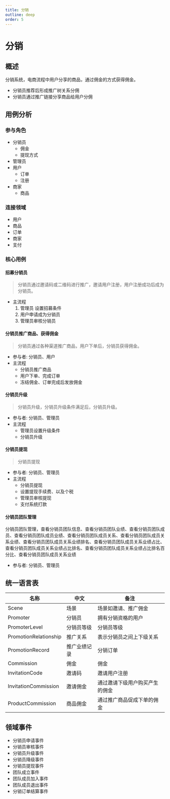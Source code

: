 ```yaml
---
title: 分销
outline: deep
order: 5
---
```


# 分销

## 概述

分销系统，电商流程中用户分享的商品，通过佣金的方式获得佣金。

- 分销员推荐后形成推广树关系分佣
- 分销员通过推广链接分享商品给用户分佣

## 用例分析

### 参与角色

- 分销员
	- 佣金
	- 提现方式
- 管理员
- 用户
	- 订单
	- 注册
- 商家
	- 商品

### 连接领域

- 用户
- 商品
- 订单
- 商家
- 支付

### 核心用例

#### 招募分销员

> 分销员通过邀请码或二维码进行推广，邀请用户注册，用户注册成功后成为分销员。

- 主流程
	1. 管理员 设置招募条件
	2. 用户申请成为分销员
	3. 管理员审核分销员

#### 分销员推广商品、获得佣金

> 分销员通过各种渠道推广商品，用户下单后，分销员获得佣金。

- 参与者: 分销员、用户
- 主流程
	- 分销员推广商品
	- 用户下单、完成订单
	- 冻结佣金、订单完成后发放佣金

#### 分销员升级

> 分销员升级，分销员升级条件满足后，分销员升级。

- 参与者: 分销员、管理员
- 主流程
	- 管理员设置升级条件
	- 分销员升级

#### 分销员提现

> 分销员提现

- 参与者: 分销员、管理员
- 主流程
	- 分销员提现
	- 设置提现手续费、以及个税
	- 管理员审核提现
	- 支付系统打款

#### 分销员团队管理

>
分销员团队管理，查看分销员团队信息、查看分销员团队业绩、查看分销员团队成员、查看分销员团队成员业绩、查看分销员团队成员关系、查看分销员团队成员关系业绩、查看分销员团队成员关系业绩排名、查看分销员团队成员关系业绩占比、查看分销员团队成员关系业绩占比排名、查看分销员团队成员关系业绩占比排名百分比、查看分销员团队成员关系业绩

- 参与者: 分销员、管理员

## 统一语言表

| 名称                    | 中文     | 备注              |
|-----------------------|--------|-----------------|
| Scene                 | 场景     | 场景如邀请、推广佣金      |
| Promoter              | 分销员    | 拥有分销资格的用户       |
| PromoterLevel         | 分销员等级  | 分销员等级           |
| PromotionRelationship | 推广关系   | 表示分销员之间上下级关系    |
| PromotionRecord       | 推广业绩记录 | 分销订单            |
| Commission            | 佣金     | 佣金              |
| InvitationCode        | 邀请码    | 邀请用户注册          |
| InvitationCommission  | 邀请佣金   | 通过邀请下级用户购买产生的佣金 |
| ProductCommission     | 商品佣金   | 通过推广商品促成下单的佣金   |

## 领域事件

- 分销员申请事件
- 分销员审核事件
- 分销员升级事件
- 分销员降级事件
- 分销员提现事件
- 团队成立事件
- 团队成员加入事件
- 团队成员退出事件
- 分销订单结算事件